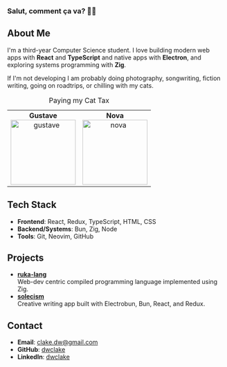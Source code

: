 ### Salut, comment ça va? 🙋‍♂️

## About Me

I'm a third-year Computer Science student. I love building modern web apps with **React** and **TypeScript** and native apps with **Electron**, and exploring systems programming with **Zig**.

If I'm not developing I am probably doing photography, songwriting, fiction writing, going on roadtrips, or chilling with my cats.

<table>
  <caption>Paying my Cat Tax</caption>
  <tr>
    <td align="center">
      <strong>Gustave</strong><br>
      <img src="./images/gustave.png" alt="gustave" width="150" height="150"/>
    </td>
    <td align="center">
      <strong>Nova</strong><br>
      <img src="./images/nova.png" alt="nova" width="150" height="150"/>
    </td>
  </tr>
</table>

## Tech Stack

- **Frontend**: React, Redux, TypeScript, HTML, CSS
- **Backend/Systems**: Bun, Zig, Node
- **Tools**: Git, Neovim, GitHub

## Projects

- **[ruka-lang](https://github.com/ruka-lang)**  
  Web-dev centric compiled programming language implemented using Zig.
- **[solecism](https://github.com/dwclake/solecism.app)**  
  Creative writing app built with Electrobun, Bun, React, and Redux.

## Contact

- **Email**: clake.dw@gmail.com
- **GitHub**: [dwclake](https://github.com/dwclake)
- **LinkedIn**: [dwclake](https://www.linkedin.com/in/dwclake/)
